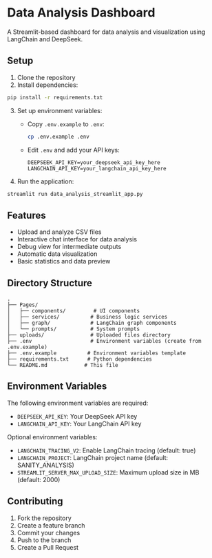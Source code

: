 # Data Analysis Dashboard

A Streamlit-based dashboard for data analysis and visualization using LangChain and DeepSeek.

## Setup

1. Clone the repository
2. Install dependencies:
```bash
pip install -r requirements.txt
```

3. Set up environment variables:
   - Copy `.env.example` to `.env`:
     ```bash
     cp .env.example .env
     ```
   - Edit `.env` and add your API keys:
     ```
     DEEPSEEK_API_KEY=your_deepseek_api_key_here
     LANGCHAIN_API_KEY=your_langchain_api_key_here
     ```

4. Run the application:
```bash
streamlit run data_analysis_streamlit_app.py
```

## Features

- Upload and analyze CSV files
- Interactive chat interface for data analysis
- Debug view for intermediate outputs
- Automatic data visualization
- Basic statistics and data preview

## Directory Structure

```
.
├── Pages/
│   ├── components/         # UI components
│   ├── services/          # Business logic services
│   ├── graph/             # LangChain graph components
│   └── prompts/           # System prompts
├── uploads/               # Uploaded files directory
├── .env                   # Environment variables (create from .env.example)
├── .env.example          # Environment variables template
├── requirements.txt      # Python dependencies
└── README.md            # This file
```

## Environment Variables

The following environment variables are required:

- `DEEPSEEK_API_KEY`: Your DeepSeek API key
- `LANGCHAIN_API_KEY`: Your LangChain API key

Optional environment variables:

- `LANGCHAIN_TRACING_V2`: Enable LangChain tracing (default: true)
- `LANGCHAIN_PROJECT`: LangChain project name (default: SANITY_ANALYSIS)
- `STREAMLIT_SERVER_MAX_UPLOAD_SIZE`: Maximum upload size in MB (default: 2000)

## Contributing

1. Fork the repository
2. Create a feature branch
3. Commit your changes
4. Push to the branch
5. Create a Pull Request 